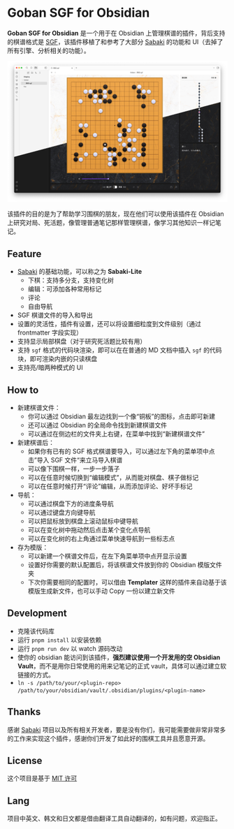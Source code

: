 # Goban SGF for Obsidian

**Goban SGF for Obsidian** 是一个用于在 Obsidian 上管理棋谱的插件，背后支持的棋谱格式是 
[SGF](https://en.wikipedia.org/wiki/Smart_Game_Format)，该插件移植了和参考了大部分 [Sabaki](https://github.com/SabakiHQ/Sabaki) 的功能和 UI（去掉了所有引擎、分析相关的功能）。

![Plugin-Img](./assets/goban-sgf.jpg)

该插件的目的是为了帮助学习围棋的朋友，现在他们可以使用该插件在 Obsidian 上研究对局、死活题，像管理普通笔记那样管理棋谱，像学习其他知识一样记笔记。


## Feature
- [Sabaki](https://github.com/SabakiHQ/Sabaki) 的基础功能，可以称之为 **Sabaki-Lite**
  - 下棋：支持多分支，支持变化树
  - 编辑：可添加各种常用标记
  - 评论
  - 自由导航
- SGF 棋谱文件的导入和导出
- 设置的灵活性，插件有设置，还可以将设置细粒度到文件级别（通过 frontmatter 字段实现）
- 支持显示局部棋盘（对于研究死活题比较有用）
- 支持 `sgf` 格式的代码块渲染，即可以在在普通的 MD 文档中插入 `sgf` 的代码块，即可渲染内嵌的只读棋盘
- 支持亮/暗两种模式的 UI


## How to
- 新建棋谱文件：
  - 你可以通过 Obsidian 最左边找到一个像“铜板”的图标，点击即可新建
  - 还可以通过 Obsidian 的全局命令找到新建棋谱文件
  - 可以通过在侧边栏的文件夹上右键，在菜单中找到“新建棋谱文件”
- 新建棋谱后：
  - 如果你有已有的 SGF 格式棋谱要导入，可以通过左下角的菜单项中点击”导入 SGF 文件“来立马导入棋谱
  - 可以像下围棋一样，一步一步落子
  - 可以在任意时候切换到“编辑模式”，从而能对棋盘、棋子做标记
  - 可以在任意时候打开“评论”编辑，从而添加评论、好坏手标记
- 导航：
  - 可以通过棋盘下方的进度条导航
  - 可以通过键盘方向键导航
  - 可以把鼠标放到棋盘上滚动鼠标中键导航
  - 可以在变化树中拖动然后点击某个变化点导航
  - 可以在变化树的右上角通过菜单快速导航到一些标志点
- 存为模版：
  - 可以新建一个棋谱文件后，在左下角菜单项中点开显示设置
  - 设置好你需要的默认配置后，将该棋谱文件放到你的 Obsidian 模版文件夹
  - 下次你需要相同的配置时，可以借由 **Templater** 这样的插件来自动基于该模版生成新文件，也可以手动 Copy 一份以建立新文件


## Development
- 克隆该代码库
- 运行 `pnpm install` 以安装依赖
- 运行 `pnpm run dev` 以 watch 源码改动
- 使你的 obsidian 能访问到该插件，**强烈建议使用一个开发用的空 Obsidian Vault**，而不是用你日常使用的用来记笔记的正式 vault，具体可以通过建立软链接的方式。
- `ln -s /path/to/your/<plugin-repo> /path/to/your/obsidian/vault/.obsidian/plugins/<plugin-name>`


## Thanks
感谢 [Sabaki](https://github.com/SabakiHQ/Sabaki) 项目以及所有相关开发者，要是没有你们，我可能需要做非常非常多的工作来实现这个插件，感谢你们开发了如此好的围棋工具并且愿意开源。


## License
这个项目是基于 [MIT 许可](./LICENSE.md)


## Lang
项目中英文、韩文和日文都是借由翻译工具自动翻译的，如有问题，欢迎指正。